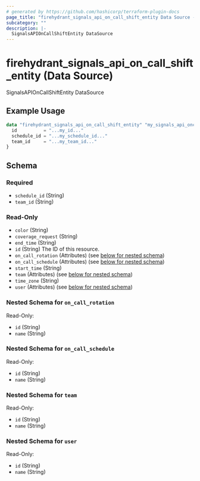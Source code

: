 ```yaml
---
# generated by https://github.com/hashicorp/terraform-plugin-docs
page_title: "firehydrant_signals_api_on_call_shift_entity Data Source - terraform-provider-firehydrant"
subcategory: ""
description: |-
  SignalsAPIOnCallShiftEntity DataSource
---
```


# firehydrant_signals_api_on_call_shift_entity (Data Source)

SignalsAPIOnCallShiftEntity DataSource

## Example Usage

```terraform
data "firehydrant_signals_api_on_call_shift_entity" "my_signals_api_oncallshiftentity" {
  id          = "...my_id..."
  schedule_id = "...my_schedule_id..."
  team_id     = "...my_team_id..."
}
```

<!-- schema generated by tfplugindocs -->
## Schema

### Required

- `schedule_id` (String)
- `team_id` (String)

### Read-Only

- `color` (String)
- `coverage_request` (String)
- `end_time` (String)
- `id` (String) The ID of this resource.
- `on_call_rotation` (Attributes) (see [below for nested schema](#nestedatt--on_call_rotation))
- `on_call_schedule` (Attributes) (see [below for nested schema](#nestedatt--on_call_schedule))
- `start_time` (String)
- `team` (Attributes) (see [below for nested schema](#nestedatt--team))
- `time_zone` (String)
- `user` (Attributes) (see [below for nested schema](#nestedatt--user))

<a id="nestedatt--on_call_rotation"></a>
### Nested Schema for `on_call_rotation`

Read-Only:

- `id` (String)
- `name` (String)


<a id="nestedatt--on_call_schedule"></a>
### Nested Schema for `on_call_schedule`

Read-Only:

- `id` (String)
- `name` (String)


<a id="nestedatt--team"></a>
### Nested Schema for `team`

Read-Only:

- `id` (String)
- `name` (String)


<a id="nestedatt--user"></a>
### Nested Schema for `user`

Read-Only:

- `id` (String)
- `name` (String)
